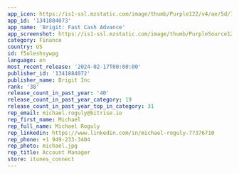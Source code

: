 ```yaml
---
app_icon: https://is1-ssl.mzstatic.com/image/thumb/Purple122/v4/ae/5d/74/ae5d7431-b6ef-3574-8788-a6efe3811685/AppIcon-1x_U007emarketing-0-7-0-0-85-220-0.png/1024x1024bb.png
app_id: '1341884073'
app_name: 'Brigit: Fast Cash Advance'
app_screenshot: https://is1-ssl.mzstatic.com/image/thumb/PurpleSource126/v4/93/6b/36/936b3643-a1d1-f7a6-62e7-9dd9440d345d/04c2d5c1-11e6-4444-912b-44022e6c2c2b_Brigit_Inc_Brigit_iOS_6.5_US_Screenshot_Revision_01.png/1242x2688bb.png
category: Finance
country: US
id: f5oleshsywpg
language: en
most_recent_release: '2024-02-17T00:00:00'
publisher_id: '1341884072'
publisher_name: Brigit Inc
rank: '38'
release_count_in_past_year: '40'
release_count_in_past_year_category: 19
release_count_in_past_year_top_in_category: 31
rep_email: michael.roguly@bitrise.io
rep_first_name: Michael
rep_full_name: Michael Roguly
rep_linkedin: https://www.linkedin.com/in/michael-roguly-77376710
rep_phone: +1 949-233-3404
rep_photo: michael.jpg
rep_title: Account Manager
store: itunes_connect
---
```

